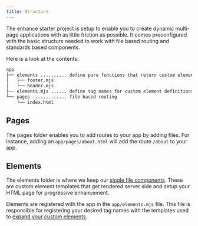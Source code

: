 ```yaml
---
title: Structure
---
```


The enhance starter project is setup to enable you to create dynamic multi-page applications with as little friction as possible. It comes preconfigured with the basic structure needed to work with file based routing and standards based components.

Here is a look at the contents:
```bash
app
├── elements .......... define pure functions that return custom elements
│   ├── footer.mjs
│   └── header.mjs
├── elements.mjs ...... define tag names for custom element definitions
└── pages ............. file based routing
    └── index.html
```

## Pages

The pages folder enables you to add routes to your app by adding files. For instance, adding an `app/pages/about.html` will add the route `/about` to your app.

## Elements

The elements folder is where we keep our [single file components](/docs/learn/concepts/single-file-components). These are custom element templates that get rendered server side and setup your HTML page for progressive enhancement.

Elements are registered with the app in the `app/elements.mjs` file. This file is responsible for registering your desired tag names with the templates used to [expand your custom elements](/docs/learn/concepts/rendering/element-expansion).

